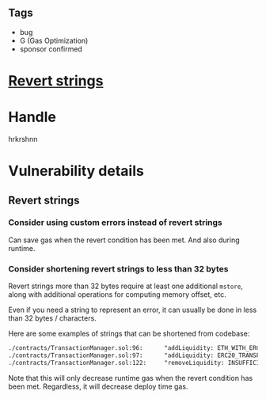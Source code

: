 ## Tags

- bug
- G (Gas Optimization)
- sponsor confirmed

# [Revert strings](https://github.com/code-423n4/2021-07-connext-findings/issues/59) 

# Handle

hrkrshnn


# Vulnerability details

## Revert strings

### Consider using custom errors instead of revert strings

Can save gas when the revert condition has been met. And also during
runtime.

### Consider shortening revert strings to less than 32 bytes

Revert strings more than 32 bytes require at least one additional
`mstore`, along with additional operations for computing memory offset,
etc.

Even if you need a string to represent an error, it can usually be done
in less than 32 bytes / characters.

Here are some examples of strings that can be shortened from codebase:

``` txt
./contracts/TransactionManager.sol:96:      "addLiquidity: ETH_WITH_ERC_TRANSFER"
./contracts/TransactionManager.sol:97:      "addLiquidity: ERC20_TRANSFER_FAILED"
./contracts/TransactionManager.sol:122:     "removeLiquidity: INSUFFICIENT_FUNDS"
```

Note that this will only decrease runtime gas when the revert condition
has been met. Regardless, it will decrease deploy time gas.



